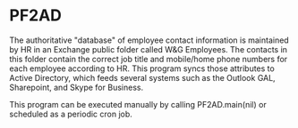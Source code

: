 # PF2AD

The authoritative "database" of employee contact information is maintained by HR in an Exchange public folder
called W&G Employees. The contacts in this folder contain the correct job title and mobile/home phone numbers
for each employee according to HR. This program syncs those attributes to Active Directory, which feeds several
systems such as the Outlook GAL, Sharepoint, and Skype for Business.

This program can be executed manually by calling PF2AD.main(nil) or scheduled as a periodic cron job.



